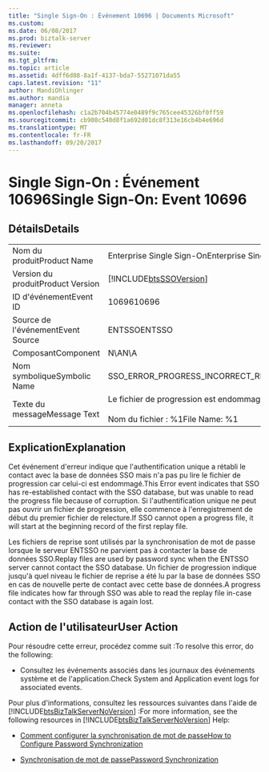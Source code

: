 ```yaml
---
title: "Single Sign-On : Événement 10696 | Documents Microsoft"
ms.custom: 
ms.date: 06/08/2017
ms.prod: biztalk-server
ms.reviewer: 
ms.suite: 
ms.tgt_pltfrm: 
ms.topic: article
ms.assetid: 4dff6d08-8a1f-4137-bda7-55271071da55
caps.latest.revision: "11"
author: MandiOhlinger
ms.author: mandia
manager: anneta
ms.openlocfilehash: c1a2b704b45774e0489f9c765cee45326bf0ff59
ms.sourcegitcommit: cb908c540d8f1a692d01dc8f313e16cb4b4e696d
ms.translationtype: MT
ms.contentlocale: fr-FR
ms.lasthandoff: 09/20/2017
---
```

# <a name="single-sign-on-event-10696"></a><span data-ttu-id="491db-102">Single Sign-On : Événement 10696</span><span class="sxs-lookup"><span data-stu-id="491db-102">Single Sign-On: Event 10696</span></span>
## <a name="details"></a><span data-ttu-id="491db-103">Détails</span><span class="sxs-lookup"><span data-stu-id="491db-103">Details</span></span>  
  
|||  
|-|-|  
|<span data-ttu-id="491db-104">Nom du produit</span><span class="sxs-lookup"><span data-stu-id="491db-104">Product Name</span></span>|<span data-ttu-id="491db-105">Enterprise Single Sign-On</span><span class="sxs-lookup"><span data-stu-id="491db-105">Enterprise Single Sign-On</span></span>|  
|<span data-ttu-id="491db-106">Version du produit</span><span class="sxs-lookup"><span data-stu-id="491db-106">Product Version</span></span>|[!INCLUDE[btsSSOVersion](../includes/btsssoversion-md.md)]|  
|<span data-ttu-id="491db-107">ID d'événement</span><span class="sxs-lookup"><span data-stu-id="491db-107">Event ID</span></span>|<span data-ttu-id="491db-108">10696</span><span class="sxs-lookup"><span data-stu-id="491db-108">10696</span></span>|  
|<span data-ttu-id="491db-109">Source de l'événement</span><span class="sxs-lookup"><span data-stu-id="491db-109">Event Source</span></span>|<span data-ttu-id="491db-110">ENTSSO</span><span class="sxs-lookup"><span data-stu-id="491db-110">ENTSSO</span></span>|  
|<span data-ttu-id="491db-111">Composant</span><span class="sxs-lookup"><span data-stu-id="491db-111">Component</span></span>|<span data-ttu-id="491db-112">N\A</span><span class="sxs-lookup"><span data-stu-id="491db-112">N\A</span></span>|  
|<span data-ttu-id="491db-113">Nom symbolique</span><span class="sxs-lookup"><span data-stu-id="491db-113">Symbolic Name</span></span>|<span data-ttu-id="491db-114">SSO_ERROR_PROGRESS_INCORRECT_RECORD_VERSION</span><span class="sxs-lookup"><span data-stu-id="491db-114">SSO_ERROR_PROGRESS_INCORRECT_RECORD_VERSION</span></span>|  
|<span data-ttu-id="491db-115">Texte du message</span><span class="sxs-lookup"><span data-stu-id="491db-115">Message Text</span></span>|<span data-ttu-id="491db-116">Le fichier de progression est endommagé.%r</span><span class="sxs-lookup"><span data-stu-id="491db-116">Corruption was detected in the progress file.%r</span></span><br /><br /> <span data-ttu-id="491db-117">Nom du fichier : %1</span><span class="sxs-lookup"><span data-stu-id="491db-117">File Name: %1</span></span>|  
  
## <a name="explanation"></a><span data-ttu-id="491db-118">Explication</span><span class="sxs-lookup"><span data-stu-id="491db-118">Explanation</span></span>  
 <span data-ttu-id="491db-119">Cet événement d'erreur indique que l'authentification unique a rétabli le contact avec la base de données SSO mais n'a pas pu lire le fichier de progression car celui-ci est endommagé.</span><span class="sxs-lookup"><span data-stu-id="491db-119">This Error event indicates that SSO has re-established contact with the SSO database, but was unable to read the progress file because of corruption.</span></span> <span data-ttu-id="491db-120">Si l'authentification unique ne peut pas ouvrir un fichier de progression, elle commence à l'enregistrement de début du premier fichier de relecture.</span><span class="sxs-lookup"><span data-stu-id="491db-120">If SSO cannot open a progress file, it will start at the beginning record of the first replay file.</span></span>  
  
 <span data-ttu-id="491db-121">Les fichiers de reprise sont utilisés par la synchronisation de mot de passe lorsque le serveur ENTSSO ne parvient pas à contacter la base de données SSO.</span><span class="sxs-lookup"><span data-stu-id="491db-121">Replay files are used by password sync when the ENTSSO server cannot contact the SSO database.</span></span> <span data-ttu-id="491db-122">Un fichier de progression indique jusqu'à quel niveau le fichier de reprise a été lu par la base de données SSO en cas de nouvelle perte de contact avec cette base de données.</span><span class="sxs-lookup"><span data-stu-id="491db-122">A progress file indicates how far through SSO was able to read the replay file in-case contact with the SSO database is again lost.</span></span>  
  
## <a name="user-action"></a><span data-ttu-id="491db-123">Action de l'utilisateur</span><span class="sxs-lookup"><span data-stu-id="491db-123">User Action</span></span>  
 <span data-ttu-id="491db-124">Pour résoudre cette erreur, procédez comme suit :</span><span class="sxs-lookup"><span data-stu-id="491db-124">To resolve this error, do the following:</span></span>  
  
-   <span data-ttu-id="491db-125">Consultez les événements associés dans les journaux des événements système et de l'application.</span><span class="sxs-lookup"><span data-stu-id="491db-125">Check System and Application event logs for associated events.</span></span>  
  
 <span data-ttu-id="491db-126">Pour plus d'informations, consultez les ressources suivantes dans l'aide de [!INCLUDE[btsBizTalkServerNoVersion](../includes/btsbiztalkservernoversion-md.md)] :</span><span class="sxs-lookup"><span data-stu-id="491db-126">For more information, see the following resources in [!INCLUDE[btsBizTalkServerNoVersion](../includes/btsbiztalkservernoversion-md.md)] Help:</span></span>  
  
-   [<span data-ttu-id="491db-127">Comment configurer la synchronisation de mot de passe</span><span class="sxs-lookup"><span data-stu-id="491db-127">How to Configure Password Synchronization</span></span>](../core/how-to-configure-password-synchronization.md)  
  
-   [<span data-ttu-id="491db-128">Synchronisation de mot de passe</span><span class="sxs-lookup"><span data-stu-id="491db-128">Password Synchronization</span></span>](../core/password-synchronization2.md)